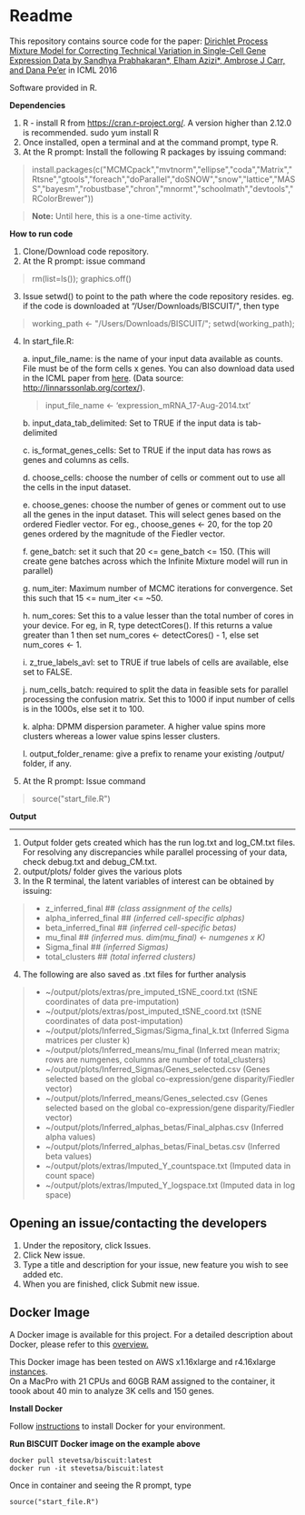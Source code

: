 Readme
=======
This repository contains source code for the paper: [Dirichlet Process Mixture Model for Correcting Technical Variation in Single-Cell Gene Expression Data by Sandhya Prabhakaran*, Elham Azizi*, Ambrose J Carr, and Dana Pe’er](http://jmlr.org/proceedings/papers/v48/prabhakaran16.pdf)  in ICML 2016

Software provided in R.

**Dependencies**

1. R - install R from https://cran.r-project.org/. A version higher than 2.12.0 is recommended.
    sudo yum install R
2. Once installed, open a terminal and at the command prompt, type R. 
3. At the R prompt: Install the following R packages by issuing command:

>install.packages(c("MCMCpack","mvtnorm","ellipse","coda","Matrix","Rtsne","gtools","foreach","doParallel","doSNOW","snow","lattice","MASS","bayesm","robustbase","chron","mnormt","schoolmath","devtools","RColorBrewer"))


> **Note:**
Until here, this is a one-time activity. 


**How to run code**


1. Clone/Download code repository.
2. At the R prompt: issue command
>rm(list=ls());
>graphics.off()
3. Issue setwd() to point to the path where the code repository resides. 
eg. if the code is downloaded at “/User/Downloads/BISCUIT/", then type
>working_path <- "/Users/Downloads/BISCUIT/"; 
>setwd(working_path);

4. In start_file.R:

	a. input_file_name: is the name of your input data available as counts. File must be of the form cells x genes. You can also download data used in the ICML paper from [here](https://storage.googleapis.com/linnarsson-lab-www-blobs/blobs/cortex/expression_mRNA_17-Aug-2014.txt).  (Data source: http://linnarssonlab.org/cortex/). 
	>input_file_name <- ‘expression_mRNA_17-Aug-2014.txt’

	b. input_data_tab_delimited: Set to TRUE if the input data is tab-delimited
	
	c. is_format_genes_cells: Set to TRUE if the input data has rows as genes and columns as cells.
	
	d. choose_cells: choose the number of cells or comment out to use all the cells in the input dataset.  
	
   	e. choose_genes: choose the number of genes or comment out to use all the genes in the input dataset.  This will select genes based on the ordered Fiedler vector. For eg., choose_genes <- 20, for the top 20 genes ordered by the magnitude of the Fiedler vector.

	f. gene_batch: set it such that 20 <= gene_batch <= 150. (This will create gene batches across which the Infinite Mixture model will run in parallel)
	
	g. num_iter: Maximum number of MCMC iterations for convergence. Set this such that 15 <= num_iter <= ~50. 

   	h. num_cores: Set this to a value lesser than the total number of cores in your device. For eg, in R, type detectCores(). If this returns a value greater than 1 then set num_cores <- detectCores() - 1, else set num_cores <- 1.
    
    i. z_true_labels_avl: set to TRUE if true labels of cells are available, else set to FALSE.

    j. num_cells_batch: required to split the data in feasible sets for parallel processing the confusion matrix. Set this to 1000 if input number of cells is in the 1000s, else set it to 100. 
	
	k. alpha: DPMM dispersion parameter. A higher value spins more clusters whereas a lower value spins lesser clusters. 

	l. output_folder_rename: give a prefix to rename your existing /output/ folder, if any.

5. At the R prompt: Issue command
> source("start_file.R")

**Output**
______

1. Output folder gets created which has the run log.txt and log_CM.txt files. For resolving any discrepancies while parallel processing of your data, check debug.txt and debug_CM.txt.
2. output/plots/ folder gives the various plots
3. In the R terminal, the latent variables of interest can be obtained by issuing:

>- z_inferred_final               ##  *(class assignment of the cells)*
>- alpha_inferred_final        ##   *(inferred cell-specific alphas)* 
>- beta_inferred_final          ##  *(inferred cell-specific betas)*
>- mu_final                         ##  *(inferred mus. dim(mu_final) <- numgenes x K)*
>- Sigma_final                    ##  *(inferred Sigmas)*
>- total_clusters                ## *(total inferred clusters)*

4. The following are also saved as .txt files for further analysis

>- ~/output/plots/extras/pre_imputed_tSNE_coord.txt  (tSNE coordinates of data pre-imputation)
>- ~/output/plots/extras/post_imputed_tSNE_coord.txt (tSNE coordinates of data post-imputation)
>- ~/output/plots/Inferred_Sigmas/Sigma_final_k.txt (Inferred Sigma matrices per cluster k)
>- ~/output/plots/Inferred_means/mu_final (Inferred mean matrix; rows are numgenes, columns are number of total_clusters)
>- ~/output/plots/Inferred_Sigmas/Genes_selected.csv (Genes selected based on the global co-expression/gene disparity/Fiedler vector)
>- ~/output/plots/Inferred_means/Genes_selected.csv (Genes selected based on the global co-expression/gene disparity/Fiedler vector)
>- ~/output/plots/Inferred_alphas_betas/Final_alphas.csv (Inferred alpha values)
>- ~/output/plots/Inferred_alphas_betas/Final_betas.csv (Inferred beta values)
>- ~/output/plots/extras/Imputed_Y_countspace.txt (Imputed data in count space)
>- ~/output/plots/extras/Imputed_Y_logspace.txt (Imputed data in log space)

**Opening an issue/contacting the developers**
---------------------
1. Under the repository, click Issues.
2. Click New issue.
3. Type a title and description for your issue, new feature you wish to see added etc.
4. When you are finished, click Submit new issue.


**Docker Image**
---------------------
A Docker image is available for this project.  For a detailed description about Docker, please refer to this [overview.](https://www.docker.com/what-docker)

This Docker image has been tested on AWS x1.16xlarge and r4.16xlarge [instances](https://aws.amazon.com/ec2/instance-types/).  
On a MacPro with 21 CPUs and 60GB RAM assigned to the container, it toook about 40 min to analyze 3K cells and 150 genes.

**Install Docker**

Follow [instructions](https://www.docker.com/docker-mac) to install Docker for your environment.

**Run BISCUIT Docker image on the example above**

```
docker pull stevetsa/biscuit:latest
docker run -it stevetsa/biscuit:latest
```
Once in container and seeing the R prompt, type 
```
source("start_file.R")
```
